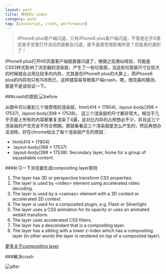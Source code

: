 ```yaml
---
layout: post
title: 神奇的z-index
category: work
tag: [javascript, crash, performance]
---
```


> iPhone6 plus客户端闪退，只有iPhone6 plus客户端闪退，不管是在手Q里还是手空里打开活动页面都会闪退，是不是感觉很匪夷所思？但是真的遇到了！

iPhone6 plus打开H5页面客户端就直接闪退了，根据之前类似经验，可能是CSS3样式影响了浏览器的渲染层，产生了一些垃圾层，当这些垃圾层尺寸比较大的时候就会占用比较多的内存，尤其是在iPhone6 plus的大屏上，而iPhone6 plus的内存则只有1GB而已，这样就容易导致客户端crash。嗯，很完美的猜测，那是不是该验证一下。

###crash的原因
![before][2]

从图中可以看到三个很奇怪的渲染层，html(414 * 17804), .layout-body(398 * 17537), .layout-body(398 * 17538)。 这三个渲染层的尺寸都非常大，相当于几乎页面上所有的内容都重复渲染了4遍，这对比内存的占用想必不少，并且这三个渲染层的产生完全不符合预期。那就看看这三个渲染层是怎么产生的，然后再想办法消除。好在chrome给出了每个渲染层产生的原因：

- html(414 * 17804)
- .layout-body(398 * 17537)
- .layout-body(398 * 17538): Secondary layer, home for a group of squashable content.

###补习一下浏览器生成compositing layer原则
1. The layer has 3D or perspective transform CSS properties.
2. The layer is used by \<video\> element using accelerated video decoding.
3. The layer is used by a \<canvas\> element with a 3D context or accelerated 2D context.
4. The layer is used for a composited plugin, e.g. Flash or Silverlight.
5. The layer uses a CSS animation for its opacity or uses an animated webkit transform.
6. The layer uses accelerated CSS filters.
7. The layer has a descendant that is a compositing layer.
8. The layer has a sibling with a lower z-index which has a compositing layer (in other words the layer is rendered on top of a composited layer).

[更多关于compositing layer][1]

###解决crash

![after][3]



[1]: https://aerotwist.com/blog/on-translate3d-and-layer-creation-hacks/ "on-translate3d-and-layer-creation-hacks"
[2]: http://timcui.github.io/public/pic/ip6crash/before.png "before"
[3]: http://timcui.github.io/public/pic/ip6crash/after.png "after"